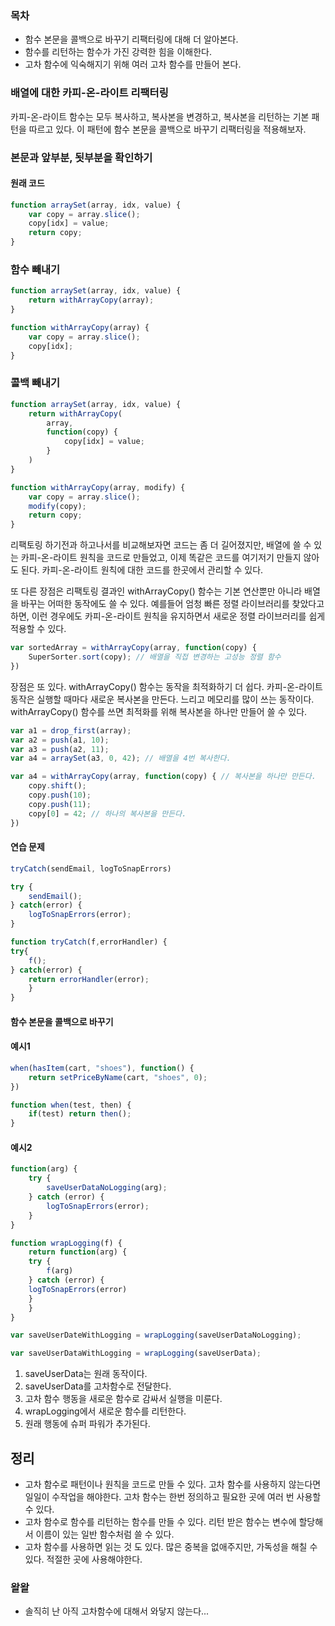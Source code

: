### 목차
- 함수 본문을 콜백으로 바꾸기 리팩터링에 대해 더 알아본다.
- 함수를 리턴하는 함수가 가진 강력한 힘을 이해한다.
- 고차 함수에 익숙해지기 위해 여러 고차 함수를 만들어 본다.

### 배열에 대한 카피-온-라이트 리팩터링
카피-온-라이트 함수는 모두 복사하고, 복사본을 변경하고, 복사본을 리턴하는 기본 패턴을 따르고 있다. 이 패턴에 함수 본문을 콜백으로 바꾸기 리팩터링을 적용해보자.

### 본문과 앞부분, 됫부분을 확인하기

#### 원래 코드
```ts
function arraySet(array, idx, value) {
	var copy = array.slice();
	copy[idx] = value;
	return copy;
}

```

### 함수 빼내기
```ts
function arraySet(array, idx, value) {
	return withArrayCopy(array);
}

function withArrayCopy(array) {
	var copy = array.slice();
	copy[idx];
}
```

### 콜백 빼내기
```ts
function arraySet(array, idx, value) {
	return withArrayCopy(
		array,
		function(copy) {
			copy[idx] = value;
		}
	)
}

function withArrayCopy(array, modify) {
	var copy = array.slice();
	modify(copy);
	return copy;
}
```

리팩토링 하기전과 하고나서를 비교해보자면 코드는 좀 더 길어졌지만, 배열에 쓸 수 있는 카피-온-라이트 원칙을 코드로 만들었고, 이제 똑같은 코드를 여기저기 만들지 않아도 된다. 카피-온-라이트 원칙에 대한 코드를 한곳에서 관리할 수 있다.

또 다른 장점은 리팩토링 결과인 withArrayCopy() 함수는 기본 연산뿐만 아니라 배열을 바꾸는 어떠한 동작에도 쓸 수 있다. 예를들어 엄청 빠른 정렬 라이브러리를 찾았다고 하면, 이런 경우에도 카피-온-라이트 원칙을 유지하면서 새로운 정렬 라이브러리를 쉽게 적용할 수 있다.

```ts
var sortedArray = withArrayCopy(array, function(copy) {
	SuperSorter.sort(copy); // 배열을 직접 변경하는 고성능 정렬 함수
})
```

장점은 또 있다. withArrayCopy() 함수는 동작을 최적화하기 더 쉽다. 카피-온-라이트 동작은 실행할 때마다 새로운 복사본을 만든다. 느리고 메모리를 많이 쓰는 동작이다. withArrayCopy() 함수를 쓰면 최적화를 위해 복사본을 하나만 만들어 쓸 수 있다.

```ts
var a1 = drop_first(array);
var a2 = push(a1, 10);
var a3 = push(a2, 11);
var a4 = arraySet(a3, 0, 42); // 배열을 4번 복사한다.
```

```ts
var a4 = withArrayCopy(array, function(copy) { // 복사본을 하나만 만든다.
	copy.shift();
	copy.push(10);
	copy.push(11);
	copy[0] = 42; // 하나의 복사본을 만든다.
})
```

#### 연습 문제

```ts
tryCatch(sendEmail, logToSnapErrors)

try {
	sendEmail();
} catch(error) {
	logToSnapErrors(error);
}
```

```ts
function tryCatch(f,errorHandler) {
try{
	f();
} catch(error) {
	return errorHandler(error);
	}
}
```

#### 함수 본문을 콜백으로 바꾸기
#### 예시1
```ts
when(hasItem(cart, "shoes"), function() {
	return setPriceByName(cart, "shoes", 0);
})
```

```ts
function when(test, then) {
	if(test) return then();
}
```

#### 예시2
```ts
function(arg) {
	try {
		saveUserDataNoLogging(arg);
	} catch (error) {
		logToSnapErrors(error);
	}
}
```

```ts
function wrapLogging(f) {
	return function(arg) {
	try {
		f(arg)
	} catch (error) {
	logToSnapErrors(error)
	}
	}
}

var saveUserDateWithLogging = wrapLogging(saveUserDataNoLogging);
```

```ts
var saveUserDataWithLogging = wrapLogging(saveUserData);
```

1. saveUserData는 원래 동작이다.
2. saveUserData를 고차함수로 전달한다.
3. 고차 함수 행동을 새로운 함수로 감싸서 실행을 미룬다.
4. wrapLogging에서 새로운 함수를 리턴한다.
5. 원래 행동에 슈퍼 파워가 추가된다.


## 정리
- 고차 함수로 패턴이나 원칙을 코드로 만들 수 있다. 고차 함수를 사용하지 않는다면 일일이 수작업을 해야한다. 고차 함수는 한번 정의하고 필요한 곳에 여러 번 사용할 수 있다.
- 고차 함수로 함수를 리턴하는 함수를 만들 수 있다. 리턴 받은 함수는 변수에 할당해서 이름이 있는 일반 함수처럼 쓸 수 있다.
- 고차 함수를 사용하면 읽는 것 도 있다. 많은 중복을 없애주지만, 가독성을 해칠 수 있다. 적절한 곳에 사용해야한다.

### 왈왈
 - 솔직히 난 아직 고차함수에 대해서 와닿지 않는다... 